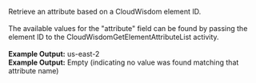 Retrieve an attribute based on a CloudWisdom element ID.
<br><br>
The available values for the "attribute" field can be found by passing the element ID to the CloudWisdomGetElementAttributeList activity.
<br><br>
<b>Example Output:</b> us-east-2
<br>
<b>Example Output:</b> Empty (indicating no value was found matching that attribute name)
